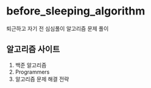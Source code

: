 # before_sleeping_algorithm
퇴근하고 자기 전 심심풀이 알고리즘 문제 풀이

<h2> 알고리즘 사이트 </h2> 
<ol>
  <li> 백준 알고리즘 </li>
  <li> Programmers </li>
  <li> 알고리즘 문제 해결 전략 </li>
</ol>

